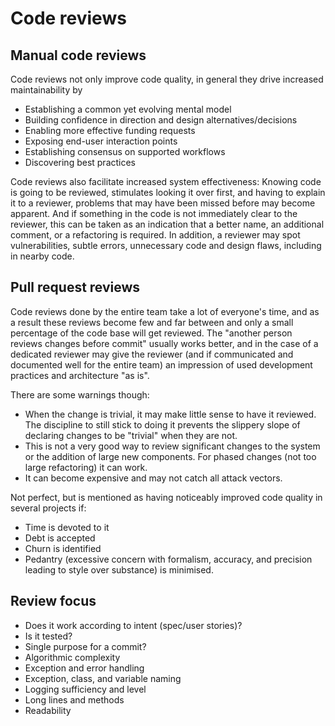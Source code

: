 # Code reviews

## Manual code reviews

Code reviews not only improve code quality, in general they drive increased maintainability by
  * Establishing a common yet evolving mental model 
  * Building confidence in direction and design alternatives/decisions
  * Enabling more effective funding requests
  * Exposing end-user interaction points
  * Establishing consensus on supported workflows
  * Discovering best practices

Code reviews also facilitate increased system effectiveness: Knowing code is going to be reviewed, stimulates looking it over first, and having to explain it to a reviewer, problems that may have been missed before may become apparent. And if something in the code is not immediately clear to the reviewer, this can be taken as an indication that a better name, an additional comment, or a refactoring is required. In addition, a reviewer may spot vulnerabilities, subtle errors, unnecessary code and design flaws, including in nearby code. 

## Pull request reviews
 
Code reviews done by the entire team take a lot of everyone's time, and as a result these reviews become few and far between and only a small percentage of the code base will get reviewed. The "another person reviews changes before commit" usually works better, and in the case of a dedicated reviewer may give the reviewer (and if communicated and documented well for the entire team) an impression of used development practices and architecture "as is".

There are some warnings though: 
* When the change is trivial, it may make little sense to have it reviewed. The discipline to still stick to doing it prevents the slippery slope of declaring changes to be "trivial" when they are not. 
* This is not a very good way to review significant changes to the system or the addition of large new components. For phased changes (not too large refactoring) it can work.
* It can become expensive and may not catch all attack vectors.

Not perfect, but is mentioned as having noticeably improved code quality in several projects if:
* Time is devoted to it
* Debt is accepted
* Churn is identified 
* Pedantry (excessive concern with formalism, accuracy, and precision leading to style over substance) is minimised. 

## Review focus

* Does it work according to intent (spec/user stories)?
* Is it tested?
* Single purpose for a commit?
* Algorithmic complexity
* Exception and error handling
* Exception, class, and variable naming
* Logging sufficiency and level
* Long lines and methods
* Readability


